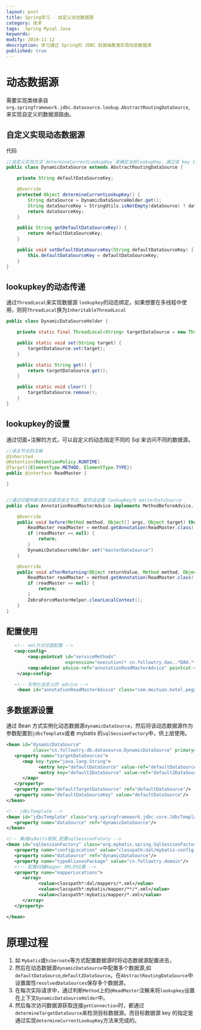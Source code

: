 ```yaml
---
layout: post
title: Spring学习 - 自定义动态数据源
category: 技术
tags:  Spring Mysql Java
keywords: 
modify: 2019-11-12
description: 学习通过 Spring的 JDBC 封装抽象类实现动态数据源
published: true
---
```


# 动态数据源

需要实现类继承自`org.springframework.jdbc.datasource.lookup.AbstractRoutingDataSource`,来实现自定义的数据源路由。


## 自定义实现动态数据源

代码

```java
//自定义实现方法`determineCurrentLookupKey`来确定当前lookupKey，通过该 key 找到配置的多个数据源中的目标数据源。
public class DynamicDataSource extends AbstractRoutingDataSource {

    private String defaultDataSourceKey;

    @Override
    protected Object determineCurrentLookupKey() {
        String dataSource = DynamicDataSourceHolder.get();
        String dataSourceKey = StringUtils.isNotEmpty(dataSource) ? dataSource : this.defaultDataSourceKey;
        return dataSourceKey;
    }

    public String getDefaultDataSourceKey() {
        return defaultDataSourceKey;
    }

    public void setDefaultDataSourceKey(String defaultDataSourceKey) {
        this.defaultDataSourceKey = defaultDataSourceKey;
    }
}
```

## lookupkey的动态传递

通过`ThreadLocal`来实现数据源 `lookupkey`的动态绑定。如果想要在多线程中使用，则将`ThreadLocal`换为`InheritableThreadLocal`

```java
public class DynamicDataSourceHolder {

    private static final ThreadLocal<String> targetDataSource = new ThreadLocal<>();

    public static void set(String target) {
        targetDataSource.set(target);
    }

    public static String get() {
        return targetDataSource.get();
    }

    public static void clear() {
        targetDataSource.remove();
    }
}
```


## lookupkey的设置

通过切面+注解的方式，可以自定义的动态指定不同的 Sql 来访问不同的数据源。



```java
//读主节点的注解
@Inherited
@Retention(RetentionPolicy.RUNTIME)
@Target({ElementType.METHOD, ElementType.TYPE})
public @interface ReadMaster {

}


//通过切面判断该方法是否读主节点，是的话设置 lookupKey为 masterDataSource
public class AnnotationReadMasterAdvice implements MethodBeforeAdvice, AfterReturningAdvice {

    @Override
    public void before(Method method, Object[] args, Object target) throws Throwable {
        ReadMaster readMaster = method.getAnnotation(ReadMaster.class);
        if (readMaster == null) {
            return;
        }
        DynamicDataSourceHolder.set("masterDataSource")
    }

    @Override
    public void afterReturning(Object returnValue, Method method, Object[] args, Object target) throws Throwable {
        ReadMaster readMaster = method.getAnnotation(ReadMaster.class);
        if (readMaster == null) {
            return;
        }
        ZebraForceMasterHelper.clearLocalContext();
    }
}
```

## 配置使用

```xml
   <!-- xml方式切面配置 -->
   <aop:config>
        <aop:pointcut id="serviceMethods"
                      expression="execution(* cn.followtry.dao..*DAO.*(..)) || execution(* cn.followtry.db.dao..*DAO.*(..))"/>
        <aop:advisor advice-ref="annotationReadMasterAdvice" pointcut-ref="serviceMethods"/>
    </aop:config>

   <!-- 实例化自定义的 advice -->
    <bean id="annotationReadMasterAdvice" class="com.meituan.hotel.pegasus.common.db.readstrategy.AnnotationReadMasterAdvice"/>
```

## 多数据源设置

通过 Bean 方式实例化动态数据源`dynamicDataSource`，然后将该动态数据源作为参数配置到`jdbcTemplate`或者 mybatis 的`sqlSessionFactory`中，供上层使用。

```xml
<bean id="dynamicDataSource"
          class="cn.followtry.db.datasource.DynamicDataSource" primary="true">
   <property name="targetDataSources">
      <map key-type="java.lang.String">
            <entry key="defaultDataSource" value-ref="defaultDataSource"/>
            <entry key="default2DataSource" value-ref="default2DataSource"/>
      </map>
   </property>
   <property name="defaultTargetDataSource" ref="defaultDataSource"/>
   <property name="defaultDataSourceKey" value="defaultDataSource"/>
</bean>

<!-- jdbcTemplate -->
<bean id="jdbcTemplate" class="org.springframework.jdbc.core.JdbcTemplate">
   <property name="dataSource" ref="dynamicDataSource"/>
</bean>

<!-- 集成myBaits框架,配置sqlSessionFatory -->
<bean id="sqlSessionFactory" class="org.mybatis.spring.SqlSessionFactoryBean">
   <property name="configLocation" value="classpath:dal/mybatis-config.xml"/>
   <property name="dataSource" ref="dynamicDataSource"/>
   <property name="typeAliasesPackage" value="cn.followtry.domain"/>
   <!-- 配置扫描Mapper XML的位置 -->
   <property name="mapperLocations">
      <array>
            <value>classpath*:dal/mappers/*.xml</value>
            <value>classpath*:mybatis/mapper/**/*.xml</value>
            <value>classpath*:mybatis/mapper/*.xml</value>
      </array>
   </property>

</bean>
```


# 原理过程

1. 如 `Mybatis`或`hibernate`等方式配置数据源时将动态数据源配置进去，
2. 然后在动态数据源`dynamicDataSource`中配置多个数据源,如`defaultDataSource`,`default2DataSource`。在`AbstractRoutingDataSource`中设置属性`resolvedDataSources`保存多个数据源，
3. 在每次实际请求中，通过判断`Method`上的`@ReadMaster`注解来将`lookupkey`设置在上下文`DynamicDataSourceHolder`中。
4. 然后每次访问数据源获取连接`getConnection`时，都通过`determineTargetDataSource`来检测目标数据源。而目标数据源 key 的指定是通过实现`determineCurrentLookupKey`方法来完成的。







